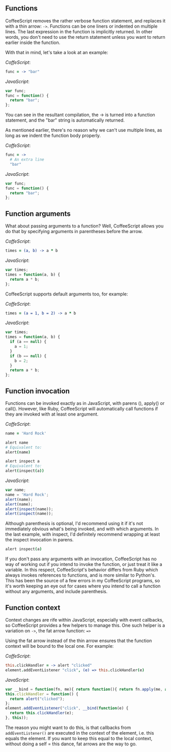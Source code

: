 ## Functions

CoffeeScript removes the rather verbose function statement, and replaces it with a thin arrow: ```->```.
Functions can be one liners or indented on multiple lines. The last expression in the function is implicitly returned.
In other words, you don't need to use the return statement unless you want to return earlier inside the function.

With that in mind, let's take a look at an example:

*CoffeScript*:
``` coffeescript
func = -> "bar"
```

*JavaScript*:
``` javascript
var func;
func = function() {
  return "bar";
};
```
You can see in the resultant compilation, the -> is turned into a function statement, and the "bar" string is automatically returned.

As mentioned earlier, there's no reason why we can't use multiple lines, as long as we indent the function body properly.

*CoffeScript*:
``` coffeescript
func = ->
  # An extra line
  "bar"
```
*JavaScript*:
``` javascript
var func;
func = function() {
  return "bar";
};
```
## Function arguments

What about passing arguments to a function? Well, CoffeeScript allows you do that by specifying arguments
in parentheses before the arrow.

*CoffeScript*:
``` coffeescript
times = (a, b) -> a * b
```

*JavaScript*:
``` javascript
var times;
times = function(a, b) {
  return a * b;
};
```

CoffeeScript supports default arguments too, for example:

*CoffeScript*:
``` coffeescript
times = (a = 1, b = 2) -> a * b
```

*JavaScript*:
``` javascript
var times;
times = function(a, b) {
  if (a == null) {
    a = 1;
  }
  if (b == null) {
    b = 2;
  }
  return a * b;
};
```

## Function invocation

Functions can be invoked exactly as in JavaScript, with parens (), apply() or call(). However, like Ruby, CoffeeScript will automatically call functions if they are invoked with at least one argument.

*CoffeScript*:
``` coffeescript
name = 'Hard Rock'

alert name
# Equivalent to:
alert(name)

alert inspect a
# Equivalent to:
alert(inspect(a))
```
*JavaScript*:
``` javascript
var name;
name = 'Hard Rock';
alert(name);
alert(name);
alert(inspect(name));
alert(inspect(name));
```
Although parenthesis is optional, I'd recommend using it if it's not immediately obvious what's being invoked, and with which arguments. In the last example, with inspect, I'd definitely recommend wrapping at least the inspect invocation in parens.
``` coffeescript
alert inspect(a)
```

If you don't pass any arguments with an invocation, CoffeeScript has no way of working out if you intend to invoke the function, or just treat it like a variable. In this respect, CoffeeScript's behavior differs from Ruby which always invokes references to functions, and is more similar to Python's. This has been the source of a few errors in my CoffeeScript programs, so it's worth keeping an eye out for cases where you intend to call a function without any arguments, and include parenthesis.

## Function context

Context changes are rife within JavaScript, especially with event callbacks, so CoffeeScript provides a few helpers to manage this. One such helper is a variation on `->`, the fat arrow function: `=>`

Using the fat arrow instead of the thin arrow ensures that the function context will be bound to the local one. For example:

*CoffeScript*:
``` coffeescript
this.clickHandler = -> alert "clicked"
element.addEventListener "click", (e) => this.clickHandler(e)
```

*JavaScript*:
``` javascript
var __bind = function(fn, me){ return function(){ return fn.apply(me, arguments); }; };
this.clickHandler = function() {
  return alert("clicked");
};
element.addEventListener("click", __bind(function(e) {
  return this.clickHandler(e);
}, this));
```
The reason you might want to do this, is that callbacks from `addEventListener()` are executed in the context of the element, i.e. this equals the element. If you want to keep this equal to the local context, without doing a self = this dance, fat arrows are the way to go.
